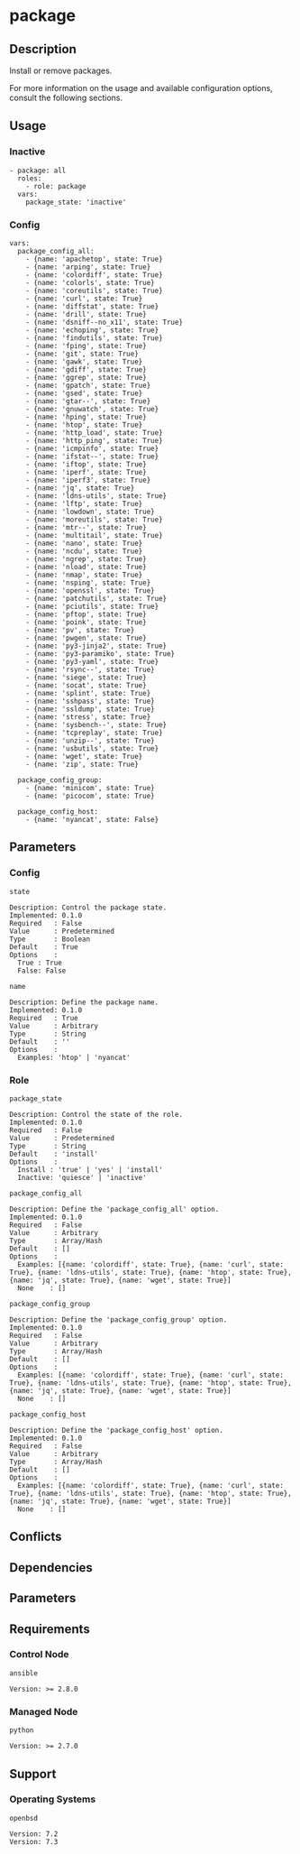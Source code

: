 # package

## Description

Install or remove packages.

For more information on the usage and available configuration options,
consult the following sections.

## Usage

### Inactive

```
- package: all
  roles:
    - role: package
  vars:
    package_state: 'inactive'
```

### Config

```
vars:
  package_config_all:
    - {name: 'apachetop', state: True}
    - {name: 'arping', state: True}
    - {name: 'colordiff', state: True}
    - {name: 'colorls', state: True}
    - {name: 'coreutils', state: True}
    - {name: 'curl', state: True}
    - {name: 'diffstat', state: True}
    - {name: 'drill', state: True}
    - {name: 'dsniff--no_x11', state: True}
    - {name: 'echoping', state: True}
    - {name: 'findutils', state: True}
    - {name: 'fping', state: True}
    - {name: 'git', state: True}
    - {name: 'gawk', state: True}
    - {name: 'gdiff', state: True}
    - {name: 'ggrep', state: True}
    - {name: 'gpatch', state: True}
    - {name: 'gsed', state: True}
    - {name: 'gtar--', state: True}
    - {name: 'gnuwatch', state: True}
    - {name: 'hping', state: True}
    - {name: 'htop', state: True}
    - {name: 'http_load', state: True}
    - {name: 'http_ping', state: True}
    - {name: 'icmpinfo', state: True}
    - {name: 'ifstat--', state: True}
    - {name: 'iftop', state: True}
    - {name: 'iperf', state: True}
    - {name: 'iperf3', state: True}
    - {name: 'jq', state: True}
    - {name: 'ldns-utils', state: True}
    - {name: 'lftp', state: True}
    - {name: 'lowdown', state: True}
    - {name: 'moreutils', state: True}
    - {name: 'mtr--', state: True}
    - {name: 'multitail', state: True}
    - {name: 'nano', state: True}
    - {name: 'ncdu', state: True}
    - {name: 'ngrep', state: True}
    - {name: 'nload', state: True}
    - {name: 'nmap', state: True}
    - {name: 'nsping', state: True}
    - {name: 'openssl', state: True}
    - {name: 'patchutils', state: True}
    - {name: 'pciutils', state: True}
    - {name: 'pftop', state: True}
    - {name: 'poink', state: True}
    - {name: 'pv', state: True}
    - {name: 'pwgen', state: True}
    - {name: 'py3-jinja2', state: True}
    - {name: 'py3-paramiko', state: True}
    - {name: 'py3-yaml', state: True}
    - {name: 'rsync--', state: True}
    - {name: 'siege', state: True}
    - {name: 'socat', state: True}
    - {name: 'splint', state: True}
    - {name: 'sshpass', state: True}
    - {name: 'ssldump', state: True}
    - {name: 'stress', state: True}
    - {name: 'sysbench--', state: True}
    - {name: 'tcpreplay', state: True}
    - {name: 'unzip--', state: True}
    - {name: 'usbutils', state: True}
    - {name: 'wget', state: True}
    - {name: 'zip', state: True}

  package_config_group:
    - {name: 'minicom', state: True}
    - {name: 'picocom', state: True}

  package_config_host:
    - {name: 'nyancat', state: False}
```

## Parameters

### Config

`state`

    Description: Control the package state.
    Implemented: 0.1.0
    Required   : False
    Value      : Predetermined
    Type       : Boolean
    Default    : True
    Options    :
      True : True
      False: False

`name`

    Description: Define the package name.
    Implemented: 0.1.0
    Required   : True
    Value      : Arbitrary
    Type       : String
    Default    : ''
    Options    :
      Examples: 'htop' | 'nyancat'

### Role

`package_state`

    Description: Control the state of the role.
    Implemented: 0.1.0
    Required   : False
    Value      : Predetermined
    Type       : String
    Default    : 'install'
    Options    :
      Install : 'true' | 'yes' | 'install'
      Inactive: 'quiesce' | 'inactive'

`package_config_all`

    Description: Define the 'package_config_all' option.
    Implemented: 0.1.0
    Required   : False
    Value      : Arbitrary
    Type       : Array/Hash
    Default    : []
    Options    :
      Examples: [{name: 'colordiff', state: True}, {name: 'curl', state: True}, {name: 'ldns-utils', state: True}, {name: 'htop', state: True}, {name: 'jq', state: True}, {name: 'wget', state: True}]
      None    : []

`package_config_group`

    Description: Define the 'package_config_group' option.
    Implemented: 0.1.0
    Required   : False
    Value      : Arbitrary
    Type       : Array/Hash
    Default    : []
    Options    :
      Examples: [{name: 'colordiff', state: True}, {name: 'curl', state: True}, {name: 'ldns-utils', state: True}, {name: 'htop', state: True}, {name: 'jq', state: True}, {name: 'wget', state: True}]
      None    : []

`package_config_host`

    Description: Define the 'package_config_host' option.
    Implemented: 0.1.0
    Required   : False
    Value      : Arbitrary
    Type       : Array/Hash
    Default    : []
    Options    :
      Examples: [{name: 'colordiff', state: True}, {name: 'curl', state: True}, {name: 'ldns-utils', state: True}, {name: 'htop', state: True}, {name: 'jq', state: True}, {name: 'wget', state: True}]
      None    : []

## Conflicts

## Dependencies

## Parameters

## Requirements

### Control Node

`ansible`

    Version: >= 2.8.0

### Managed Node

`python`

    Version: >= 2.7.0

## Support

### Operating Systems

`openbsd`

    Version: 7.2
    Version: 7.3
